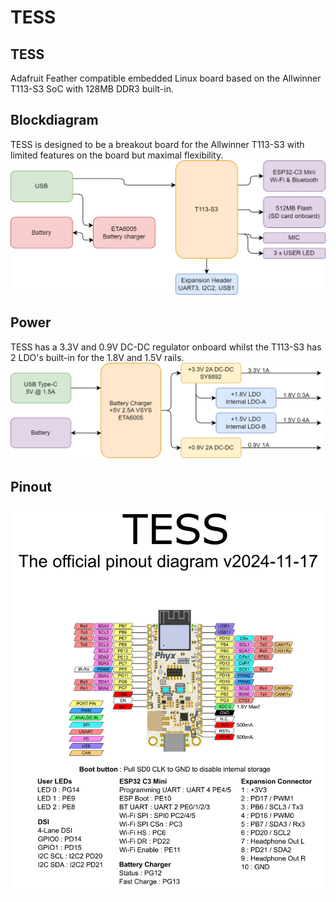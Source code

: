 # TESS
## TESS
Adafruit Feather compatible embedded Linux board based on the Allwinner T113-S3 
SoC with 128MB DDR3 built-in. 

## Blockdiagram
TESS is designed to be a breakout board for the Allwinner T113-S3 with limited features on the board but maximal flexibility.
![TESS 00 Blockdiagram](media/TESS_Block.png)

## Power
TESS has a 3.3V and 0.9V DC-DC regulator onboard whilst the T113-S3 has 2 LDO's built-in for the 1.8V and 1.5V rails.
![TESS 00 pinout](media/TESS_Power.png)

## Pinout
![TESS 00 pinout](media/TESS_Pinout.png)

